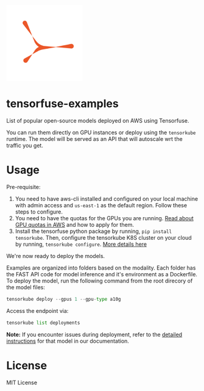<p align="left">
  <a href="https://tensorfuse.io/">
    <img src="assets/Logo_whitebg.png" alt="Logo" width="200"/>
  </a>
</p>


# tensorfuse-examples
List of popular open-source models deployed on AWS using Tensorfuse. 

You can run them directly on GPU instances or deploy using the `tensorkube` runtime. The model will be served as an API that will autoscale wrt the traffic you get. 

# Usage
Pre-requisite:
1. You need to have aws-cli installed and configured on your local machine with admin access and `us-east-1` as the default region. Follow these steps to configure. 
2. You need to have the quotas for the GPUs you are running. [Read about GPU quotas in AWS](https://tensorfuse.io/blog/increase-gpu-quota-on-aws-with-python-script) and how to apply for them.
3. Install the tensorfuse python package by running, `pip install tensorkube`. Then, configure the tensorkube K8S cluster on your cloud by running, `tensorkube configure`. [More details here](https://docs.tensorfuse.io/getting_started_tensorkube)

We're now ready to deploy the models. 

Examples are organized into folders based on the modality. Each folder has the FAST API code for model inference and it's environment as a Dockerfile. To deploy the model, run the following command from the root direcory of the model files:

```python
tensorkube deploy --gpus 1 --gpu-type a10g
```

Access the endpoint via:

```python
tensorkube list deployments
```

**Note:** If you encounter issues during deployment, refer to the [detailed instructions](https://docs.tensorfuse.io/introduction) for that model in our documentation.

# License
MIT License
